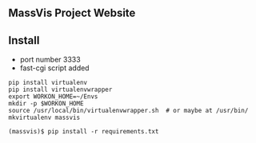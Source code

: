 MassVis Project Website
-------
Install
-------
- port number 3333
- fast-cgi script added
```
pip install virtualenv
pip install virtualenvwrapper
export WORKON_HOME=~/Envs
mkdir -p $WORKON_HOME
source /usr/local/bin/virtualenvwrapper.sh  # or maybe at /usr/bin/
mkvirtualenv massvis

(massvis)$ pip install -r requirements.txt
```

